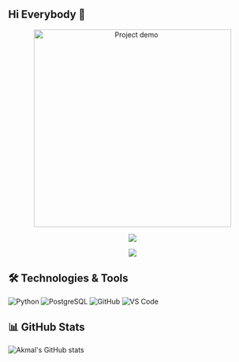 ## Hi Everybody 👋
<p align="center">
  <img src="https://media.giphy.com/media/v1.Y2lkPTc5MGI3NjExZGZ0YW51c3ViNmx4Z3VkbWNtdjZzZXliOHRyeHk2a3RneTNidmdsbSZlcD12MV9naWZzX3NlYXJjaCZjdD1n/efH7XxDUwCuIRcaLyD/giphy.gif" alt="Project demo" width="400"/>
</p>

<p align="center">
  <img src="https://capsule-render.vercel.app/api?type=waving&color=0:FF0000,100:00C9FF&height=120&section=header&text=Hi,+I'm+Akmal!&fontSize=45&fontColor=FFD700&fontAlignY=35&font=Great+Vibes" />
</p>


<p align="center">
  <img src="https://readme-typing-svg.herokuapp.com?font=Monoton&pause=1000&color=8B0000&center=true&vCenter=true&width=500&height=60&lines=💻+Python+Developer;🧩+PostgreSQL+Learner;🔥+Always+Learning+New+Things!" />
</p>






## 🛠️ Technologies & Tools
![Python](https://img.shields.io/badge/Python-3776AB?logo=python&logoColor=white)
![PostgreSQL](https://img.shields.io/badge/PostgreSQL-316192?logo=postgresql&logoColor=white)
![GitHub](https://img.shields.io/badge/GitHub-181717?logo=github&logoColor=white)
![VS Code](https://img.shields.io/badge/VSCode-007ACC?logo=visual-studio-code&logoColor=white)



## 📊 GitHub Stats
![Akmal's GitHub stats](https://github-readme-stats.vercel.app/api?username=akmalgafurov&show_icons=true&theme=tokyonight)


<!--
**AkmalGafurov/AkmalGafurov** is a ✨ _special_ ✨ repository because its `README.md` (this file) appears on your GitHub profile.

Here are some ideas to get you started:

- 🔭 I’m currently working on ...
- 🌱 I’m currently learning ...
- 👯 I’m looking to collaborate on ...
- 🤔 I’m looking for help with ...
- 💬 Ask me about ...
- 📫 How to reach me: ...
- 😄 Pronouns: ...
- ⚡ Fun fact: ...
-->
